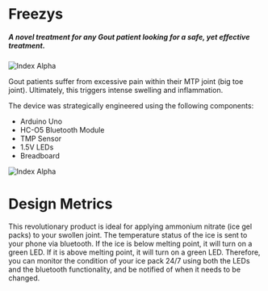 # Freezys

##### A novel treatment for any Gout patient looking for a safe, yet effective treatment. 

![Index Alpha](https://github.com/seeamislam/Arduino/blob/master/DWG.png)

Gout patients suffer from excessive pain within their MTP joint (big toe joint). Ultimately, this triggers intense swelling and inflammation. 

The device was strategically engineered using the following components: 
- Arduino Uno
- HC-O5 Bluetooth Module
- TMP Sensor
- 1.5V LEDs
- Breadboard

![Index Alpha](https://github.com/seeamislam/Arduino/blob/master/Render%201.png)

# Design Metrics

This revolutionary product is ideal for applying ammonium nitrate (ice gel packs) to your swollen joint. 
The temperature status of the ice is sent to your phone via bluetooth.
If the ice is below melting point, it will turn on a green LED. 
If it is above melting point, it will turn on a green LED. 
Therefore, you can monitor the condition of your ice pack 24/7 using both the LEDs and the bluetooth functionality, and be notified of when it needs to be changed. 
